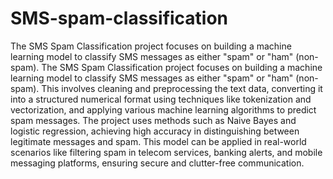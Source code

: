 # SMS-spam-classification
The SMS Spam Classification project focuses on building a machine learning model to classify SMS messages as either "spam" or "ham" (non-spam). 
The SMS Spam Classification project focuses on building a machine learning model to classify SMS messages as either "spam" or "ham" (non-spam). This involves cleaning and preprocessing the text data, converting it into a structured numerical format using techniques like tokenization and vectorization, and applying various machine learning algorithms to predict spam messages. The project uses methods such as Naive Bayes and logistic regression, achieving high accuracy in distinguishing between legitimate messages and spam. This model can be applied in real-world scenarios like filtering spam in telecom services, banking alerts, and mobile messaging platforms, ensuring secure and clutter-free communication.
